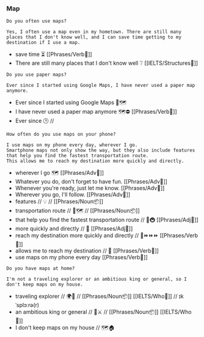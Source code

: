 
### Map

```
Do you often use maps?
```
```
Yes, I often use a map even in my hometown. There are still many places that I don't know well, and I can save time getting to my destination if I use a map.
```
- save time ⏳ [[Phrases/Verb🏃]]
- There are still many places that I don't know well ❔ [[IELTS/Structures🧱]] 


```
Do you use paper maps?
```
```
Ever since I started using Google Maps, I have never used a paper map anymore.
```
- Ever since I started using Google Maps 📱🗺️ 
- I have never used a paper map anymore 🗺️⛔️ [[Phrases/Verb🏃]]
- Ever since 🕒 // 


```
How often do you use maps on your phone?
```
```
I use maps on my phone every day, wherever I go. 
Smartphone maps not only show the way, but they also include features that help you find the fastest transportation route. 
This allows me to reach my destination more quickly and directly.
```
- wherever I go 🗺️ [[Phrases/Adv💪]]
- Whatever you do, don't forget to have fun. [[Phrases/Adv💪]]
- Whenever you're ready, just let me know. [[Phrases/Adv💪]]
- Wherever you go, I'll follow. [[Phrases/Adv💪]]
- features //  💡 // [[Phrases/Noun📦]]
- transportation route //  🚌🗺️ // [[Phrases/Noun📦]]
- that help you find the fastest transportation route //  🚌🚇 [[Phrases/Adj🎨]] 
- more quickly and directly //  💨 [[Phrases/Adj🎨]]
- reach my destination more quickly and directly // 📍⏩⏩⏩ [[Phrases/Verb🏃]]
- allows me to reach my destination //  🎯 [[Phrases/Verb🏃]]
- use maps on my phone every day [[Phrases/Verb🏃]] 

```
Do you have maps at home?
```
```
I'm not a traveling explorer or an ambitious king or general, so I don't keep maps on my house.
```
- traveling explorer //  🌍🧭 // [[Phrases/Noun📦]] [[IELTS/Who🧑]]  //  ɪkˈsplɔːrə(r) 
- an ambitious king or general //  👑⚔️ // [[Phrases/Noun📦]] [[IELTS/Who🧑]] 
- I don't keep maps on my house //  🗺️🏠


